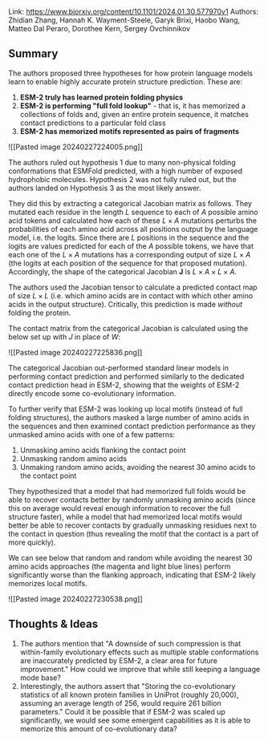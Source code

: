 Link: https://www.biorxiv.org/content/10.1101/2024.01.30.577970v1
Authors: Zhidian Zhang, Hannah K. Wayment-Steele, Garyk Brixi, Haobo Wang, Matteo Dal Peraro, Dorothee Kern, Sergey Ovchinnikov
## Summary

The authors proposed three hypotheses for how protein language models learn to enable highly accurate protein structure prediction. These are:
1. **ESM-2 truly has learned protein folding physics**
2. **ESM-2 is performing "full fold lookup"** - that is, it has memorized a collections of folds and, given an entire protein sequence, it matches contact predictions to a particular fold class
3. **ESM-2 has memorized motifs represented as pairs of fragments**

![[Pasted image 20240227224005.png]]

The authors ruled out hypothesis 1 due to many non-physical folding conformations that ESMFold predicted, with a high number of exposed hydrophobic molecules. Hypothesis 2 was not fully ruled out, but the authors landed on Hypothesis 3 as the most likely answer. 

They did this by extracting a categorical Jacobian matrix as follows. They mutated each residue in the length $L$ sequence to each of $A$ possible amino acid tokens and calculated how each of these $L \times A$ mutations perturbs the probabilities of each amino acid across all positions output by the language model, i.e. the logits. Since there are $L$ positions in the sequence and the logits are values predicted for each of the $A$ possible tokens, we have that each one of the $L \times A$ mutations has a corresponding output of size $L \times A$ (the logits at each position of the sequence for that proposed mutation). Accordingly, the shape of the categorical Jacobian $\mathbf{J}$ is $L \times A \times L \times A$.

The authors used the Jacobian tensor to calculate a predicted contact map of size $L \times L$ (i.e. which amino acids are in contact with which other amino acids in the output structure). Critically, this prediction is made *without* folding the protein.

The contact matrix from the categorical Jacobian is calculated using the below set up with $J$ in place of $W$:

![[Pasted image 20240227225836.png]]

The categorical Jacobian out-performed standard linear models in performing contact prediction and performed similarly to the dedicated contact prediction head in ESM-2, showing that the weights of ESM-2 directly encode some co-evolutionary information.

To further verify that ESM-2 was looking up local motifs (instead of full folding structures), the authors masked a large number of amino acids in the sequences and then examined contact prediction performance as they unmasked amino acids with one of a few patterns:
1. Unmasking amino acids flanking the contact point
2. Unmasking random amino acids
3. Unmaking random amino acids, avoiding the nearest 30 amino acids to the contact point

They hypothesized that a model that had memorized full folds would be able to recover contacts better by randomly unmasking amino acids (since this on average would reveal enough information to recover the full structure faster), while a model that had memorized local motifs would better be able to recover contacts by gradually unmasking residues next to the contact in question (thus revealing the motif that the contact is a part of more quickly).

We can see below that random and random while avoiding the nearest 30 amino acids approaches (the magenta and light blue lines) perform significantly worse than the flanking approach, indicating that ESM-2 likely memorizes local motifs.

![[Pasted image 20240227230538.png]]
## Thoughts & Ideas

1. The authors mention that "A downside of such compression is that within-family evolutionary effects such as multiple stable conformations are inaccurately predicted by ESM-2, a clear area for future improvement." How could we improve that while still keeping a language mode base?
2. Interestingly, the authors assert that "Storing the co-evolutionary statistics of all known protein families in UniProt (roughly 20,000), assuming an average length of 256, would require 261 billion parameters." Could it be possible that if ESM-2 was scaled up significantly, we would see some emergent capabilities as it is able to memorize this amount of co-evolutionary data?